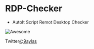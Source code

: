 # RDP-Checker

+ AutoIt Script Remot Desktop Checker

![Awesome](https://cdn.rawgit.com/sindresorhus/awesome/d7305f38d29fed78fa85652e3a63e154dd8e8829/media/badge.svg)

Twitter[@9aylas](http://www.twitter.com/9aylas)
